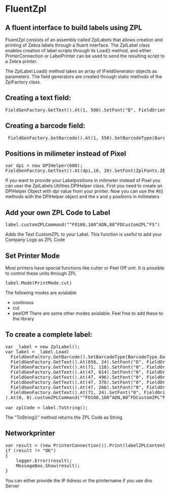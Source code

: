 FluentZpl
=========

<h2>A fluent interface to build labels using ZPL</h2>

FluentZpl consists of an assembly called ZplLabels that allows creation and printing of Zebra labels through a fluent interface. The ZplLabel class enables creation of label scripts through its Load() method, and either PrinterConnection or LabelPrinter can be used to send the resulting script to a Zebra printer.

The ZplLabel.Load() method takes an array of IFieldGenerator objects as parameters.  The field generators are created through static methods of the ZplFactory class. 

<h2>Creating a text field:</h2>

<pre>FieldGenFactory.GetText().At(1, 500).SetFont("D", FieldOrientation.Normal, 56).WithData("PO Line Number").Centered(1200)
</pre>
<h2>Creating a barcode field:</h2>
<pre>
 FieldGenFactory.GetBarcode().At(1, 550).SetBarcodeType(BarcodeType.Code128).SetFont("D", FieldOrientation.Normal, 40).WithData("1").Height(70).BarWidth(2).Centered(1200) </pre>

<h2>Positions in milimeter instead of Pixel</h2>
<pre>
var dpi = new DPIHelper(600);
FieldGenFactory.GetText().At(dpi,10, 20).SetFont(ZplFonts.ZERO, FieldOrientation.Normal, 50).WithData("Testlabel")
</pre>
If you want to provide your Labelpositions in milimeter instead of Pixel you can user the ZplLabels.Utilities.DPIHelper class. First you need to create an DPIHelper Object with dpi value from your printer. Now you can use the At() methods with the DPIHelper object and the x and y positions in milimeters

<h2>Add your own ZPL Code to Label</h2>
<pre>label.customZPLCommand("^FO100,100^ADN,80^FDCustomZPL^FS")</pre>
Adds the Text CustomZPL to your Label. This function is useful to add your Company Logo as ZPL Code

<h2>Set Printer Mode</h2>
Most printers have special functions like cutter or Peel Off unit. It is possible to control these units through ZPL
<pre>label.Mode(PrintMode.cut)</pre>

The following modes are avialable
* continous
* cut
* peelOff
There are some other modes avialable. Feel free to add these to the library

<h2>To create a complete label:</h2>

<pre>var _label = new ZplLabel();
var label = _label.Load(    
  FieldGenFactory.GetBarcode().SetBarcodeType(BarcodeType.DataMatrix).printTextLabel(false).Height(14).WithData("UI123456789").At(827, 307),    
  FieldGenFactory.GetText().At(850, 24).SetFont("D", FieldOrientation.Normal, 40).WithData("Testlabel"),    
  FieldGenFactory.GetText().At(71, 118).SetFont("0", FieldOrientation.Normal, 50).WithData("Testlabel Testlabel Testlabel"),    
  FieldGenFactory.GetText().At(47, 614).SetFont("0", FieldOrientation.Normal, 70).WithData("UID: Testlabel"),    
  FieldGenFactory.GetText().At(47, 496).SetFont("0", FieldOrientation.Normal, 60).WithData("Reel: Testlabel"),    
  FieldGenFactory.GetText().At(47, 378).SetFont("0", FieldOrientation.Normal, 60).WithData("MSL: Testlabel"),    
  FieldGenFactory.GetText().At(47, 260).SetFont("0", FieldOrientation.Normal, 60).WithData("Menge: Testlabel"),    
  FieldGenFactory.GetText().At(71, 24).SetFont("0", FieldOrientation.Normal, 70).WithData("SAP: Testlabel")    
).At(0, 0).customZPLCommand("^FO100,100^ADN,80^FDCustomZPL^FS").CutOffset(0).Mode(PrintMode.cut);

var zplCode = label.ToString();
</pre>
                
The "ToString()" method returns the ZPL Code as String

<h2>Networkprinter</h2>
<pre>
var result = (new PrinterConnection()).Print(labelZPLContent, printername);
if (result != "OK")
{
    logger.Error(result);
    MessageBox.Show(result);
}
</pre>
You can either provide the IP Adress or the printername if you use dns Server
